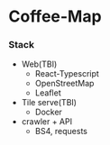 # Coffee-Map

### Stack

* Web(TBI)
  - React-Typescript
  - OpenStreetMap
  - Leaflet
* Tile serve(TBI)
  - Docker
* crawler + API
  - BS4, requests
